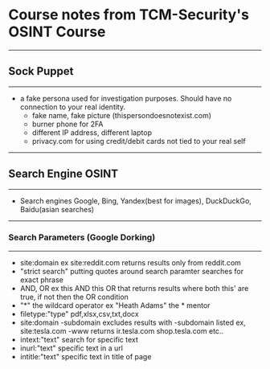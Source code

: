 # Course notes from TCM-Security's OSINT Course

---
## Sock Puppet
---
- a fake persona used for investigation purposes. Should have no connection to your real identity.
	- fake name, fake picture (thispersondoesnotexist.com)
	- burner phone for 2FA
	- different IP address, different laptop
	- privacy.com for using credit/debit cards not tied to your real self

---
## Search Engine OSINT
---
- Search engines Google, Bing, Yandex(best for images), DuckDuckGo, Baidu(asian searches)

---
### Search Parameters (Google Dorking)
---
- site:domain   ex site:reddit.com returns results only from reddit.com
- "strict search" putting quotes around search paramter searches for exact phrase
- AND, OR ex this AND this OR that  returns results where both this' are true, if not then the OR condition
- "*" the wildcard operator     ex "Heath Adams" the * mentor
- filetype:"type"   pdf,xlsx,csv,txt,docx
- site:domain -subdomain excludes results with -subdomain listed ex, site:tesla.com -www returns ir.tesla.com shop.tesla.com etc..
- intext:"text" search for specific text
- inurl:"text" specific text in a url
- intitle:"text" specific text in title of page 
